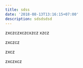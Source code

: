 ```yaml
---
title: sdss
date: '2018-08-13T13:16:15+07:00'
description: sdsdsdsd
---
```

zxczczxczcxzcz xzcz

zxczcz

zxcz

zxczxcz
